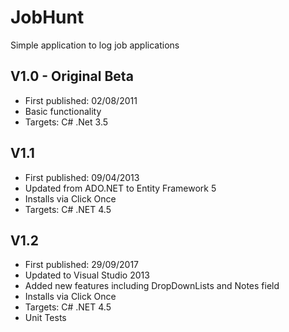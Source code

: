 # JobHunt
Simple application to log job applications

V1.0 - Original Beta
----
- First published: 02/08/2011
- Basic functionality
- Targets: C# .Net 3.5

V1.1
----
- First published: 09/04/2013
- Updated from ADO.NET to Entity Framework 5
- Installs via Click Once
- Targets: C# .NET 4.5

V1.2
----
- First published: 29/09/2017
- Updated to Visual Studio 2013
- Added new features including DropDownLists and Notes field
- Installs via Click Once
- Targets: C# .NET 4.5
- Unit Tests
